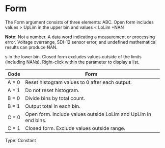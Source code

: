 # Form

The Form argument consists of three elements: ABC. Open form includes values > UpLim in the upper bin and values < LoLim +NAN

**Note:** Not a number. A data word indicating a measurement or processing error. Voltage overrange, SDI-12 sensor error, and undefined mathematical results can produce NAN.

s in the lower bin. Closed form excludes values outside of the limits (including NANs). Right-click within the parameter to display a list.

| Code  | Form                                                           |
| ----- | -------------------------------------------------------------- |
| A = 0 | Reset histogram values to 0 after each output.                 |
| A = 1 | Do not reset histogram.                                        |
| B = 0 | Divide bins by total count.                                    |
| B = 1 | Output total in each bin.                                      |
| C = 0 | Open form. Include values outside LoLim and UpLim in end bins. |
| C = 1 | Closed form. Exclude values outside range.                     |

Type: Constant
